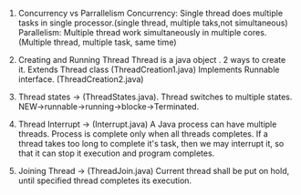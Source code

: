 1)  Concurrency vs Parrallelism
		Concurrency: Single thread does multiple tasks in single processor.(single thread, multiple taks,not simultaneous)
		Parallelism: Multiple thread work simultaneously in multiple cores.(Multiple thread, multiple task, same time)
		
2)	Creating and Running Thread
		Thread is a java object . 2 ways to create it.
		Extends Thread class  (ThreadCreation1.java)
		Implements Runnable interface. (ThreadCreation2.java)
		
3)  Thread states  -> (ThreadStates.java).
		Thread switches to multiple states. NEW->runnable->running->blocke->Terminated. 

4) Thread Interrupt -> (Interrupt.java)
	A Java process can have multiple threads. Process is complete only when all threads completes. If a thread takes too long to complete it's task, then we may interrupt it, so that it can stop it execution and program completes.
	
5) Joining Thread -> (ThreadJoin.java)
	Current thread shall be put on hold, until specified thread completes its execution.